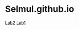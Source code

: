 # Selmul.github.io
[Lab2](https://github.com/Selmul/Selmul.github.io/blob/main/Lab02.html)
[Lab1](https://github.com/Selmul/Selmul.github.io/blob/main/Lab01new.html)
